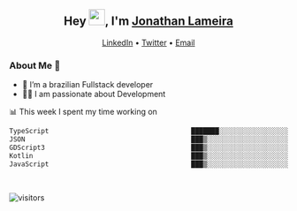 <h2 align="center">Hey <img src="https://github.com/TheDudeThatCode/TheDudeThatCode/blob/master/Assets/Hi.gif" width="29">, I'm <a href="https://www.linkedin.com/in/jonathanlameira/">Jonathan Lameira</a></h2>
<p align="center">
  <a href="https://www.linkedin.com/in/jonathanlameira/">LinkedIn</a> •
  <a href="https://twitter.com/jlameira">Twitter</a> •
  <a href="mailto:jlameira@gmail.com">Email</a>
</p>

### About Me 🚀
- 🌱  I’m a brazilian Fullstack developer</br>
- 👨‍💻  I am passionate about Development</br>

<!-- ![Jonathan Lameira github stats](https://github-readme-stats.vercel.app/api?username=jlameirameli&show_icons=true&hide_border=true)&nbsp;&nbsp; -->

📊 This week I spent my time working on
<!--START_SECTION:waka-->

```txt
TypeScript                                    ███████░░░░░░░░░░░░░░░░░░   27.96 %
JSON                                          ███▒░░░░░░░░░░░░░░░░░░░░░   13.86 %
GDScript3                                     ███▒░░░░░░░░░░░░░░░░░░░░░   13.28 %
Kotlin                                        ███▒░░░░░░░░░░░░░░░░░░░░░   13.06 %
JavaScript                                    ███▒░░░░░░░░░░░░░░░░░░░░░   13.00 %
```

<!--END_SECTION:waka-->

<br />

![visitors](https://visitor-badge.laobi.icu/badge?page_id=jlameira.jlameira)
